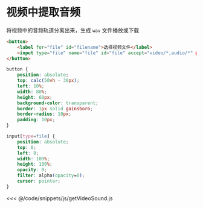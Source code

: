 # 视频中提取音频

将视频中的音频轨道分离出来，生成 `wav` 文件播放或下载

```html
<button>
    <label for="file" id="filename">选择视频文件</label>
    <input type="file" name="file" id="file" accept="video/*,audio/*" @change="fileChange">
</button>
```
```css
button {
    position: absolute;
    top: calc(50vh - 30px);
    left: 10%;
    width: 80%;
    height: 60px;
    background-color: transparent;
    border: 1px solid gainsboro;
    border-radius: 10px;
    padding: 10px;
}

input[type=file] {
    position: absolute;
    top: 0;
    left: 0;
    width: 100%;
    height: 100%;
    opacity: 0;
    filter: alpha(opacity=0);
    cursor: pointer;
}
```
<<< @/code/snippets/js/getVideoSound.js

